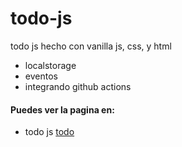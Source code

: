 # todo-js
todo js hecho con vanilla js, css, y html

- localstorage
- eventos 
- integrando github actions

#### Puedes ver la pagina en: 
- todo js [todo](https://rodevp.github.io/todo-js/)
